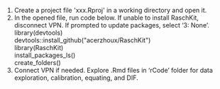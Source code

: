 1.	Create a project file 'xxx.Rproj' in a working directory and open it.
2.	In the opened file, run code below. If unable to install RaschKit, disconnect VPN. If prompted to update packages, select ‘3: None’.
library(devtools)\
devtools::install_github("acerzhoux/RaschKit")\
library(RaschKit)\
install_packages_ls()\
create_folders()
3.	Connect VPN if needed. Explore .Rmd files in ‘rCode’ folder for data exploration, calibration, equating, and DIF.
